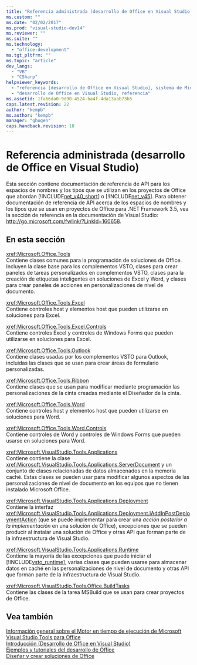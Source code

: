 ```yaml
---
title: "Referencia administrada (desarrollo de Office en Visual Studio) | Microsoft Docs"
ms.custom: ""
ms.date: "02/02/2017"
ms.prod: "visual-studio-dev14"
ms.reviewer: ""
ms.suite: ""
ms.technology: 
  - "office-development"
ms.tgt_pltfrm: ""
ms.topic: "article"
dev_langs: 
  - "VB"
  - "CSharp"
helpviewer_keywords: 
  - "referencia [desarrollo de Office en Visual Studio], sistema de Microsoft Office 2007 "
  - "desarrollo de Office en Visual Studio, referencia"
ms.assetid: 1fa66da0-9d90-4524-ba4f-4da13aab73b5
caps.latest.revision: 22
author: "kempb"
ms.author: "kempb"
manager: "ghogen"
caps.handback.revision: 18
---
```

# Referencia administrada (desarrollo de Office en Visual Studio)
  Esta sección contiene documentación de referencia de API para los espacios de nombres y los tipos que se utilizan en los proyectos de Office que abordan [!INCLUDE[net_v40_short](../sharepoint/includes/net-v40-short-md.md)] o [!INCLUDE[net_v45](../vsto/includes/net-v45-md.md)]. Para obtener documentación de referencia de API acerca de los espacios de nombres y los tipos que se usan en proyectos de Office para .NET Framework 3.5, vea la sección de referencia en la documentación de Visual Studio: [http:\/\/go.microsoft.com\/fwlink\/?LinkId\=160658](http://go.microsoft.com/fwlink/?LinkId=160658).  
  
## En esta sección  
 <xref:Microsoft.Office.Tools>  
 Contiene clases comunes para la programación de soluciones de Office. Incluyen la clase base para los complementos VSTO, clases para crear paneles de tareas personalizados en complementos VSTO, clases para la creación de etiquetas inteligentes en soluciones de Excel y Word, y clases para crear paneles de acciones en personalizaciones de nivel de documento.  
  
 <xref:Microsoft.Office.Tools.Excel>  
 Contiene controles host y elementos host que pueden utilizarse en soluciones para Excel.  
  
 <xref:Microsoft.Office.Tools.Excel.Controls>  
 Contiene controles Excel y controles de Windows Forms que pueden utilizarse en soluciones para Excel.  
  
 <xref:Microsoft.Office.Tools.Outlook>  
 Contiene clases usadas por los complementos VSTO para Outlook, incluidas las clases que se usan para crear áreas de formulario personalizadas.  
  
 <xref:Microsoft.Office.Tools.Ribbon>  
 Contiene clases que se usan para modificar mediante programación las personalizaciones de la cinta creadas mediante el Diseñador de la cinta.  
  
 <xref:Microsoft.Office.Tools.Word>  
 Contiene controles host y elementos host que pueden utilizarse en soluciones para Word.  
  
 <xref:Microsoft.Office.Tools.Word.Controls>  
 Contiene controles de Word y controles de Windows Forms que pueden usarse en soluciones para Word.  
  
 <xref:Microsoft.VisualStudio.Tools.Applications>  
 Contiene contiene la clase <xref:Microsoft.VisualStudio.Tools.Applications.ServerDocument> y un conjunto de clases relacionadas de datos almacenados en la memoria caché. Estas clases se pueden usar para modificar algunos aspectos de las personalizaciones de nivel de documento en los equipos que no tienen instalado Microsoft Office.  
  
 <xref:Microsoft.VisualStudio.Tools.Applications.Deployment>  
 Contiene la interfaz <xref:Microsoft.VisualStudio.Tools.Applications.Deployment.IAddInPostDeploymentAction> \(que se puede implementar para crear una *acción posterior a la implementación* en una solución de Office\), excepciones que se pueden producir al instalar una solución de Office y otras API que forman parte de la infraestructura de Visual Studio.  
  
 <xref:Microsoft.VisualStudio.Tools.Applications.Runtime>  
 Contiene la mayoría de las excepciones que puede iniciar el [!INCLUDE[vsto_runtime](../vsto/includes/vsto-runtime-md.md)], varias clases que pueden usarse para almacenar datos en caché en las personalizaciones de nivel de documento y otras API que forman parte de la infraestructura de Visual Studio.  
  
 <xref:Microsoft.VisualStudio.Tools.Office.BuildTasks>  
 Contiene las clases de la tarea MSBuild que se usan para crear proyectos de Office.  
  
## Vea también  
 [Información general sobre el Motor en tiempo de ejecución de Microsoft Visual Studio Tools para Office](../vsto/visual-studio-tools-for-office-runtime-overview.md)   
 [Introducción &#40;Desarrollo de Office en Visual Studio&#41;](../vsto/getting-started-office-development-in-visual-studio.md)   
 [Ejemplos y tutoriales del desarrollo de Office](../vsto/office-development-samples-and-walkthroughs.md)   
 [Diseñar y crear soluciones de Office](../vsto/designing-and-creating-office-solutions.md)  
  
  